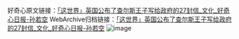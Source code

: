 好奇心原文链接：[「这世界」英国公布了查尔斯王子写给政府的27封信_文化_好奇心日报-孙若空](https://www.qdaily.com/articles/9634.html)
WebArchive归档链接：[「这世界」英国公布了查尔斯王子写给政府的27封信_文化_好奇心日报-孙若空](http://web.archive.org/web/20160923135839/http://www.qdaily.com:80/articles/9634.html)
![image](http://ww3.sinaimg.cn/large/007d5XDply1g3vg1lmb5aj30u05wkkjl)